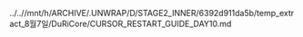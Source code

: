 ../..//mnt/h/ARCHIVE/.UNWRAP/D/STAGE2_INNER/6392d911da5b/temp_extract_8월7일/DuRiCore/CURSOR_RESTART_GUIDE_DAY10.md